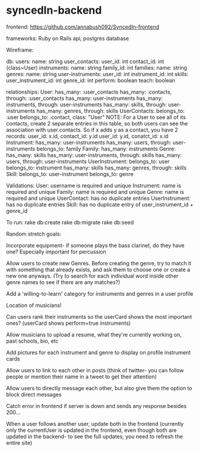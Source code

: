 # syncedIn-backend

frontend: https://github.com/annabush092/SyncedIn-frontend

frameworks: Ruby on Rails api, postgres database


Wireframe:

  db:
    users:
      name: string
    user_contacts:
      user_id: int
      contact_id: int (class=User)
    instruments:
      name: string
      family_id: int
    families:
      name: string
    genres:
      name: string
    user-instruments:
      user_id: int
      instrument_id: int
    skills:
      user_instrument_id: int
      genre_id: int
      perform: boolean
      teach: boolean

  relationships:
    User:
      has_many: :user_contacts
      has_many: :contacts, through: :user_contacts
      has_many: user-instruments
      has_many: instruments, through: user-instruments
      has_many: skills, through: user-instruments
      has_many: genres, through: skills
    UserContacts:
      belongs_to: :user
      belongs_to: :contact, class: "User"
      NOTE: For a User to see all of its contacts, create 2 separate
        entries in this table, so both users can see the association with
        user.contacts. So if x adds y as a contact, you have 2 records:
        user_id: x.id, contact_id: y.id
        user_id: y.id, conatct_id: x.id
    Instrument:
      has_many: user-instruments
      has_many: users, through: user-instruments
      belongs_to: family
    Family:
      has_many: instruments
    Genre:
      has_many: skills
      has_many: user-instruments, through: skills
      has_many: users, through: user-instruments
    UserInstrument:
      belongs_to: user
      belongs_to: instrument
      has_many: skills
      has_many: genres, through: skills
    Skill:
      belongs_to: user-instrument
      belongs_to: genre

  Validations:
      User: username is required and unique
      Instrument: name is required and unique
      Family: name is required and unique
      Genre: name is required and unique
      UserContact: has no duplicate entries
      UserInstrument: has no duplicate entries
      Skill: has no duplicate entry of user_instrument_id + genre_id


To run:
rake db:create
rake db:migrate
rake db:seed


Random stretch goals:

Incorporate equipment- if someone plays the bass clarinet, do they have one? Especially important for percussion

Allow users to create new Genres. Before creating the genre, try to match it with something that already exists, and ask them to choose one or create a new one anyways. (Try to search for each individual word inside other genre names to see if there are any matches?)

Add a 'willing-to-learn' category for instruments and genres in a user profile

Location of musicians!

Can users rank their instruments so the userCard shows the most important ones? (userCard shows perform=true instruments)

Allow musicians to upload a resume, what they're currently working on, past schools, bio, etc

Add pictures for each instrument and genre to display on profile instrument cards

Allow users to link to each other in posts (think of twitter- you can follow people or mention their name in a tweet to get their attention)

Allow users to directly message each other, but also give them the option to block direct messages

Catch error in frontend if server is down and sends any response besides 200...

When a user follows another user, update both in the frontend (currently only the currentUser is updated in the frontend, even though both are updated in the backend- to see the full updates, you need to refresh the entire site)
